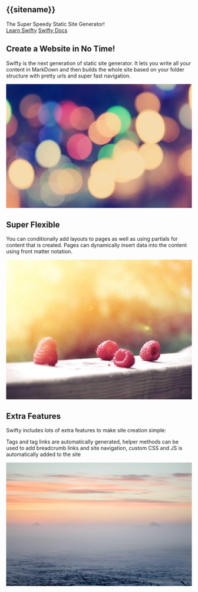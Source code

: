 <section class="container text-center no-margin">
    <h1 class="display-l fancy-font logo no-margin">{{sitename}}</h1>
    <div class="gradient-text display-s text-center margin-y">The Super Speedy Static Site Generator!</div>
</section>

<div class="align-center gap-s">
    <a class="button" href="/about">Learn Swifty</a>
    <a class="button" href="/docs">Swifty Docs</a>
</div>


<section class="highlight container text-center">

## Create a Website in No Time!

Swifty is the next generation of static site generator. It lets you write all your content in MarkDown and then builds the whole site based on your folder structure with pretty urls and super fast navigation.

![Hazy Lights](/images/lights.jpg)

</section>

<section class="container text-center">

## Super Flexible

You can conditionally add layouts to pages as well as using partials for content that is created. Pages can dynamically insert data into the content using front matter notation.

![Raspberries](/images/raspberries.jpg)

</section>

<section class="highlight container text-center">

## Extra Features

Swifty includes lots of extra features to make site creation simple:

Tags and tag links are automatically generated, helper methods can be used to add breadcrumb links and site navigation, custom CSS and JS is automatically added to the site

![Horizon](/images/horizon.jpg)

</section>